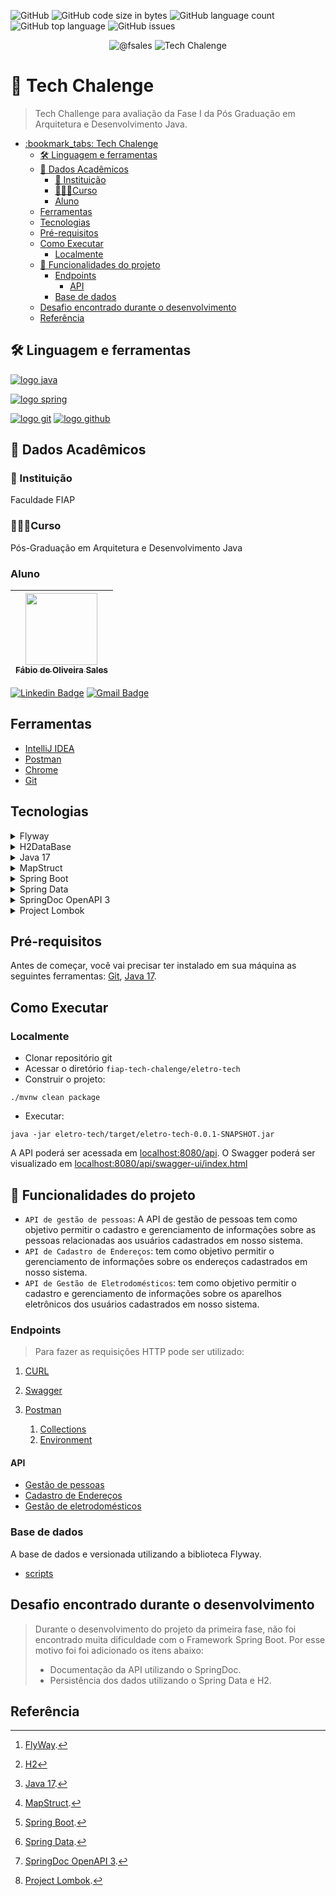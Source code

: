 ![GitHub](https://img.shields.io/github/license/fsales/fiap-tech-chalenge)
![GitHub code size in bytes](https://img.shields.io/github/languages/code-size/fsales/fiap-tech-chalenge)
![GitHub language count](https://img.shields.io/github/languages/count/fsales/fiap-tech-chalenge)
![GitHub top language](https://img.shields.io/github/languages/top/fsales/fiap-tech-chalenge)
![GitHub issues](https://img.shields.io/github/issues/fsales/fiap-tech-chalenge)

<p align="center">
 <img src="https://img.shields.io/static/v1?label=GitHub&message=@fsales&color=8257E5&labelColor=000000" alt="@fsales" />
 <img src="https://img.shields.io/static/v1?label=Tipo&message=Tech%20Chalenge&color=8257E5&labelColor=000000" alt="Tech Chalenge" />
</p>

# :bookmark_tabs: Tech Chalenge

> Tech Challenge para avaliação da Fase I da Pós Graduação em Arquitetura e Desenvolvimento Java.

- [:bookmark\_tabs: Tech Chalenge](#bookmark_tabs-tech-chalenge)
  - [🛠️ Linguagem e ferramentas](#️-linguagem-e-ferramentas)
  - [🏫 Dados Acadêmicos](#-dados-acadêmicos)
    - [🏬 Instituição](#-instituição)
    - [🧑🏻‍🎓Curso](#curso)
    - [Aluno](#aluno)
  - [Ferramentas](#ferramentas)
  - [Tecnologias](#tecnologias)
  - [Pré-requisitos](#pré-requisitos)
  - [Como Executar](#como-executar)
    - [Localmente](#localmente)
  - [:hammer: Funcionalidades do projeto](#hammer-funcionalidades-do-projeto)
    - [Endpoints](#endpoints)
      - [API](#api)
    - [Base de dados](#base-de-dados)
  - [Desafio encontrado durante o desenvolvimento](#desafio-encontrado-durante-o-desenvolvimento)
  - [Referência](#referência)

## 🛠️ Linguagem e ferramentas

[![logo java](https://img.shields.io/badge/Java-ED8B00?style=for-the-badge&logo=kofi&logoColor=white)](#)

[![logo spring](https://img.shields.io/badge/Spring-6DB33F?style=for-the-badge&logo=spring&logoColor=white)](#)

 [![logo git](https://img.shields.io/badge/GIT-E44C30?style=for-the-badge&logo=git&logoColor=white)](#) [![logo github](https://img.shields.io/badge/GitHub-100000?style=for-the-badge&logo=github&logoColor=white)](#)

## 🏫 Dados Acadêmicos

### 🏬 Instituição

Faculdade FIAP

### 🧑🏻‍🎓Curso

Pós-Graduação em Arquitetura e Desenvolvimento Java

### Aluno

| [<img src="https://avatars.githubusercontent.com/u/816101?v=4" width=115><br><sub>Fábio de Oliveira Sales</sub>](https://github.com/fsales) |
| :---: |

[![Linkedin Badge](https://img.shields.io/badge/-Fábio%20Sales-blue?style=flat-square&logo=Linkedin&logoColor=white&link=https://www.linkedin.com/in/fabio-oliveira-sales/)](https://www.linkedin.com/in/fabio-oliveira-sales/)
[![Gmail Badge](https://img.shields.io/badge/-fabio.oliveira.sales@gmail.com-c14438?style=flat-square&logo=Gmail&logoColor=white&link=mailto:fabio.oliveira.sales@gmail.com)](mailto:fabio.oliveira.sales@gmail.com)

## Ferramentas

- [IntelliJ IDEA](https://www.jetbrains.com/pt-br/idea/)
- [Postman](https://www.postman.com/)
- [Chrome](https://www.google.pt/intl/pt-PT/chrome/?brand=FKPE&gclid=EAIaIQobChMI8cT_xsr1_wIVA2GRCh0hxwthEAAYASAAEgK0h_D_BwE&gclsrc=aw.ds)
- [Git](https://git-scm.com/)

## Tecnologias

<details>

  <summary>Flyway</summary>

  > O [Flyway](<https://flywaydb.org>) é um framework que permite o versionamento e gerenciamento do Banco de dados, com ele podemos controlar as versões do banco de dados[^1].
</details>

<details>
  <summary>H2DataBase</summary>

  > [H2](https://www.h2database.com/html/main.html)
 é um sistema de gerenciamento de banco de dados relacional escrito em Java. Ele pode ser incorporado em aplicativos Java ou executado no modo cliente-servidor[^2].
</details>

<details>
  <summary>Java 17</summary>
  
  > [Java](https://docs.oracle.com/en/java/javase/17/index.html) é uma linguagem de programação e plataforma de computação liberada pela primeira vez pela Sun Microsystems em 1995. De um início humilde, ela evoluiu para uma grande participação no mundo digital dos dias atuais, oferecendo a plataforma confiável na qual muitos serviços e aplicativos são desenvolvidos. Produtos e serviços novos e inovadores projetados para o futuro continuam a confiar no Java também[^3].
</details>

<details>
  <summary>MapStruct</summary>

  > O [MapStruct](https://mapstruct.org/documentation/stable/reference/html/) é um gerador de código que simplifica bastante a implementação de mapeamentos entre tipos de bean Java com base em uma abordagem de convenção sobre configuração. O código de mapeamento gerado usa invocações simples de método e, portanto, é rápido, seguro e fácil de entender[^4].
</details>

<details>
  <summary>Spring Boot</summary>

  > O Java Spring Framework (Spring Framework) é um framework bastante conhecido de nível empresarial, de software livre, para criar aplicativos independentes de nível de produção que são executados na Java Virtual Machine (JVM)[^5].
  </br>O Java [Spring Boot](https://spring.io/projects/spring-boot) (Spring Boot) é uma ferramenta que facilita e agiliza o desenvolvimento de aplicativos da web e de microsserviços com o Spring Framework por meio de três principais recursos: </br>1. Autoconfiguração</br>2. Uma abordagem opinativa à configuração</br>3. A capacidade de criar aplicativos independentes
</details>

<details>
  <summary>Spring Data</summary>
  
  > O [Spring Data](https://spring.io/projects/spring-data) é o modelo de programação dentro do Spring Framework para acesso e manipulação de dados. Chegando com a intenção de facilitar a configuração e utilização com o seu banco de dados, seja ele relacional ou não, o Spring Data traz vários recursos bacanas para acelerar o nosso desenvolvimento[^6].
</details>

<details>
  <summary>SpringDoc OpenAPI 3</summary>

  > OpenAPI possui anotações a fim de facilitar a construção da documentação da sua API. Tais anotações estão compostas na biblioteca Documentation do framework Spring e podem ser acessadas na documentação do Swagger-api. A biblioteca [Spring Doc](https://springdoc.org) oferece ainda um plugin que possibilita a geração da documentação em tempo de build[^7].

</details>

<details>
  <summary>Project Lombok</summary>

  > O [Lombok](https://projectlombok.org/) é um framework para Java que permite escrever código eliminando a verbosidade, o que permite ganhar tempo de desenvolvimento para o que realmente é importante. Seu uso permite gerar em tempo de compilação os métodos getters e setters, métodos construtores, padrão builder e muito mais[^8].
</details>

## Pré-requisitos

Antes de começar, você vai precisar ter instalado em sua máquina as seguintes ferramentas:
[Git](https://git-scm.com), [Java 17](https://www.oracle.com/java/technologies/javase/jdk17-archive-downloads.html).

## Como Executar

### Localmente

- Clonar repositório git
- Acessar o diretório `fiap-tech-chalenge/eletro-tech`
- Construir o projeto:

```
./mvnw clean package
```

- Executar:

```
java -jar eletro-tech/target/eletro-tech-0.0.1-SNAPSHOT.jar
```

A API poderá ser acessada em [localhost:8080/api](http://localhost:8080/api).
O Swagger poderá ser visualizado em [localhost:8080/api/swagger-ui/index.html](http://localhost:8080/api/swagger-ui/index.html)

## :hammer: Funcionalidades do projeto

- `API de gestão de pessoas`: A API de gestão de pessoas tem como objetivo permitir o cadastro e gerenciamento de informações sobre as pessoas relacionadas aos usuários cadastrados em nosso sistema.
- `API de Cadastro de Endereços`: tem como objetivo permitir o gerenciamento de informações sobre os endereços cadastrados em nosso sistema.
- `API de Gestão de Eletrodomésticos`: tem como objetivo permitir o cadastro e gerenciamento de informações sobre os aparelhos eletrônicos dos usuários cadastrados em nosso sistema.

### Endpoints

> Para fazer as requisições HTTP pode ser utilizado:

1. [CURL](https://curl.se/docs/manual.html)

2. [Swagger](http://localhost:8080/api/swagger-ui/index.html)

3. [Postman](https://www.postman.com/)
   1. [Collections](doc/postman-collections/Fase%201%20-%20API%20Eletro%20Tech.postman_collection.json)
   2. [Environment](doc/postman-collections/APi%20Eletro%20Tech%20-%20Dev.postman_environment.json)

#### API

- [Gestão de pessoas](doc/api-gestao-pessoas.md)
- [Cadastro de Endereços](/doc/api-cadastro-enderecos.md)
- [Gestão de eletrodomésticos](/doc/api-gestao-eletrodomestico.md)

### Base de dados

A base de dados e versionada utilizando a biblioteca Flyway.

- [scripts](/eletro-tech/src/main/resources/db/migration/)

## Desafio encontrado durante o desenvolvimento

> Durante o desenvolvimento do projeto da primeira fase, não foi encontrado muita dificuldade com o Framework Spring Boot. Por esse motivo foi foi adicionado os itens abaixo:
>
> - Documentação da API utilizando o SpringDoc.
> - Persistência dos dados utilizando o Spring Data e H2.

## Referência

[^1]: [FlyWay](<https://www.linkedin.com/pulse/porqu%C3%AA-e-como-usar-flyway-com-spring-mateus-cunha/?originalSubdomain=pt>).

[^2]: [H2](<https://camilacgs17.medium.com/como-configurar-e-utilizar-o-h2-no-springboot-e36c3cd378c8#:~:text=H2%20%C3%A9%20um%20sistema%20de,como%20Eclipse%20Public%20License%20original%20.>)

[^3]: [Java 17](<https://www.java.com/pt-BR/download/help/whatis_java.html#:~:text=Java%20%C3%A9%20uma%20linguagem%20de,servi%C3%A7os%20e%20aplicativos%20s%C3%A3o%20desenvolvidos>).

[^4]: [MapStruct](<https://medium.com/mobicareofficial/mapstruct-simplificando-mapeamento-de-dtos-em-java-c29135835c68>).

[^5]: [Spring Boot](<https://www.ibm.com/br-pt/topics/java-spring-boot#:~:text=O%20Java%20Spring%20Boot%20(Spring,capacidade%20de%20criar%20aplicativos%20independentes>).

[^6]: [Spring Data](<https://www.google.com/url?sa=t&rct=j&q=&esrc=s&source=web&cd=&cad=rja&uact=8&ved=2ahUKEwikx8XK4eT_AhXzLrkGHb3cBHYQFnoECA0QAw&url=https%3A%2F%2Fwww.zup.com.br%2Fblog%2Fspring-data-na-pratica%23%3A~%3Atext%3DO%2520Spring%2520Data%2520%25C3%25A9%2520o%2Cpara%2520acelerar%2520o%2520nosso%2520desenvolvimento.&usg=AOvVaw0QlwhtsULxop_krOEzeaCG&opi=89978449>).

[^7]: [SpringDoc OpenAPI 3](<https://tjf.totvs.com.br/docs/open-api>).

[^8]: [Project Lombok](<https://www.linkedin.com/pulse/como-usar-o-lombok-em-projetos-java-alex-jos%C3%A9-silva-msc/?originalSubdomain=pts>).
